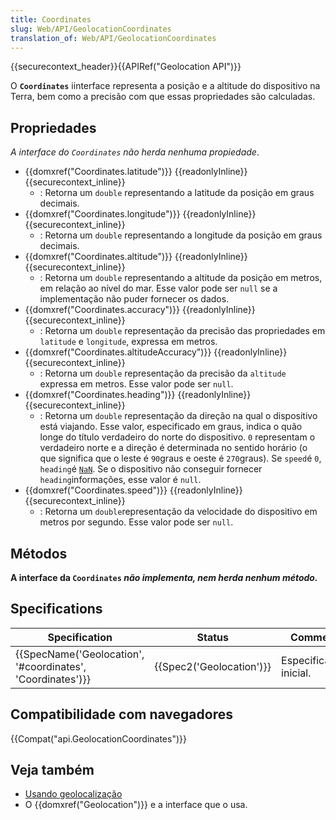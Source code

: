 ```yaml
---
title: Coordinates
slug: Web/API/GeolocationCoordinates
translation_of: Web/API/GeolocationCoordinates
---
```

{{securecontext_header}}{{APIRef("Geolocation API")}}

O **`Coordinates`** iinterface representa a posição e a altitude do dispositivo na Terra, bem como a precisão com que essas propriedades são calculadas.

## Propriedades

_A interface do `Coordinates` não herda nenhuma propiedade_.

- {{domxref("Coordinates.latitude")}} {{readonlyInline}} {{securecontext_inline}}
  - : Retorna um `double` representando a latitude da posição em graus decimais.
- {{domxref("Coordinates.longitude")}} {{readonlyInline}} {{securecontext_inline}}
  - : Retorna um `double` representando a longitude da posição em graus decimais.
- {{domxref("Coordinates.altitude")}} {{readonlyInline}} {{securecontext_inline}}
  - : Retorna um `double` representando a altitude da posição em metros, em relação ao nível do mar. Esse valor pode ser `null` se a implementação não puder fornecer os dados.
- {{domxref("Coordinates.accuracy")}} {{readonlyInline}} {{securecontext_inline}}
  - : Retorna um `double` representação da precisão das propriedades em `latitude` e `longitude`, expressa em metros.
- {{domxref("Coordinates.altitudeAccuracy")}} {{readonlyInline}} {{securecontext_inline}}
  - : Retorna um `double` representação da precisão da `altitude` expressa em metros. Esse valor pode ser `null`.
- {{domxref("Coordinates.heading")}} {{readonlyInline}} {{securecontext_inline}}
  - : Retorna um `double` representação da direção na qual o dispositivo está viajando. Esse valor, especificado em graus, indica o quão longe do título verdadeiro do norte do dispositivo. `0` representam o verdadeiro norte e a direção é determinada no sentido horário (o que significa que o leste é `90`graus e oeste é `270`graus). Se `speed`é `0`, `heading`é [`NaN`](https://developer.mozilla.org/en-US/docs/JavaScript/Reference/Global_Objects/NaN). Se o dispositivo não conseguir fornecer `heading`informações, esse valor é `null`.
- {{domxref("Coordinates.speed")}} {{readonlyInline}} {{securecontext_inline}}
  - : Retorna um `double`representação da velocidade do dispositivo em metros por segundo. Esse valor pode ser `null`.

## Métodos

**A interface da `Coordinates` _não implementa, nem herda nenhum método._**

## Specifications

| Specification                                                                | Status                           | Comment                |
| ---------------------------------------------------------------------------- | -------------------------------- | ---------------------- |
| {{SpecName('Geolocation', '#coordinates', 'Coordinates')}} | {{Spec2('Geolocation')}} | Especificação inicial. |

## Compatibilidade com navegadores

{{Compat("api.GeolocationCoordinates")}}

## Veja também

- [Usando geolocalização](/pt-BR/docs/Web/API/Geolocation)
- O {{domxref("Geolocation")}} e a interface que o usa.

<!---->
